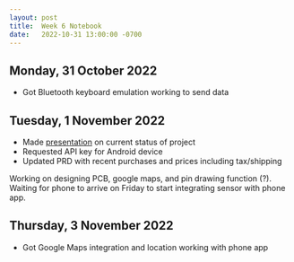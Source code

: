 ```yaml
---
layout: post
title:  Week 6 Notebook
date:   2022-10-31 13:00:00 -0700
---
```

## Monday, 31 October 2022
* Got Bluetooth keyboard emulation working to send data 

## Tuesday, 1 November 2022
* Made [presentation](https://docs.google.com/presentation/d/1oQHlqUJn1JuXBS9Z6L5o_JKMEsjGNzYGgXZ8c9CwRew/edit?usp=sharing) on current status of project
* Requested API key for Android device
* Updated PRD with recent purchases and prices including tax/shipping

Working on designing PCB, google maps, and pin drawing function (?). Waiting for phone to arrive
on Friday to start integrating sensor with phone app.

## Thursday, 3 November 2022
* Got Google Maps integration and location working with phone app
